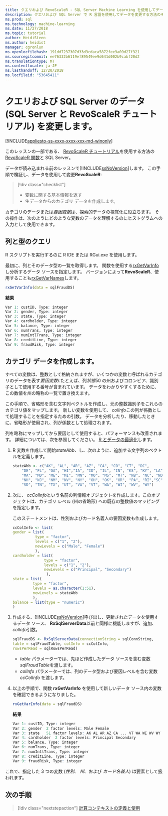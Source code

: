 ```yaml
---
title: クエリおよび RevoScaleR - SQL Server Machine Learning を使用してデータを SQL Server の変更
description: クエリおよび SQL Server で R 言語を使用してデータを変更する方法のチュートリアル。
ms.prod: sql
ms.technology: machine-learning
ms.date: 11/27/2018
ms.topic: tutorial
author: HeidiSteen
ms.author: heidist
manager: cgronlun
ms.openlocfilehash: 191dd7237307d33d3cdaca5872fee9a09d27f321
ms.sourcegitcommit: ee76332b6119ef89549ee9d641d002b9cabf20d2
ms.translationtype: MT
ms.contentlocale: ja-JP
ms.lasthandoff: 12/20/2018
ms.locfileid: "53645411"
---
```

# <a name="query-and-modify-the-sql-server-data-sql-server-and-revoscaler-tutorial"></a>クエリおよび SQL Server のデータ (SQL Server と RevoScaleR チュートリアル) を変更します。
[!INCLUDE[appliesto-ss-xxxx-xxxx-xxx-md-winonly](../../includes/appliesto-ss-xxxx-xxxx-xxx-md-winonly.md)]

このレッスンの一部である、 [RevoScaleR チュートリアル](deepdive-data-science-deep-dive-using-the-revoscaler-packages.md)を使用する方法の[RevoScaleR 関数](https://docs.microsoft.com/machine-learning-server/r-reference/revoscaler/revoscaler)と SQL Server。

データが読み込まれる前のレッスンで[!INCLUDE[ssNoVersion](../../includes/ssnoversion-md.md)]します。 この手順で検証し、データを使用して変更**RevoScaleR**:

> [!div class="checklist"]
> * 変数に関する基本情報を返す
> * 生データからのカテゴリ データを作成します。

カテゴリのデータまたは*要因変数*は、探索的データの視覚化に役立ちます。 その操作は、次のようにどのような変数のデータを理解するのにヒストグラムへの入力として使用できます。

## <a name="query-for-columns-and-types"></a>列と型のクエリ

R スクリプトを実行するのに R IDE または RGui.exe を使用します。 

最初に、列とそのデータ型の一覧を取得します。 関数を使用する[rxGetVarInfo](https://docs.microsoft.com/machine-learning-server/r-reference/revoscaler/rxgetvarinfoxdf)し分析するデータ ソースを指定します。 バージョンによって**RevoScaleR**、使用することも[rxGetVarNames](https://docs.microsoft.com/machine-learning-server/r-reference/revoscaler/rxgetvarnames)します。 
  
```R
rxGetVarInfo(data = sqlFraudDS)
```

**結果**

```R
Var 1: custID, Type: integer
Var 2: gender, Type: integer
Var 3: state, Type: integer
Var 4: cardholder, Type: integer
Var 5: balance, Type: integer
Var 6: numTrans, Type: integer
Var 7: numIntlTrans, Type: integer
Var 8: creditLine, Type: integer
Var 9: fraudRisk, Type: integer
```

## <a name="create-categorical-data"></a>カテゴリ データを作成します。

すべての変数は、整数として格納されますが、いくつかの変数と呼ばれるカテゴリのデータを表す*要因変数*r.たとえば、列*状態*50 の州およびコロンビア、識別子として使用する番号が含まれています。 データをわかりやすくするために、この数値を州の略称の一覧で置き換えます。

この手順で、省略形を含む文字列ベクトルを作成し、元の整数識別子をこれらのカテゴリ値をマップします。 新しい変数を使用して、 *colInfo*この列が係数として処理することを指定するための引数。 データを分析したり、移動したときに、省略形が使用され、列が係数として処理されます。

列を略称にマップしてから要因として使用すると、パフォーマンスも改善されます。 詳細については、次を参照してください。 [R とデータの最適化](../r/r-and-data-optimization-r-services.md)します。

1. R 変数を作成して開始*stateAbb*、し、次のように、追加する文字列のベクトルを定義します。
  
    ```R
    stateAbb <- c("AK", "AL", "AR", "AZ", "CA", "CO", "CT", "DC",
        "DE", "FL", "GA", "HI","IA", "ID", "IL", "IN", "KS", "KY", "LA",
        "MA", "MD", "ME", "MI", "MN", "MO", "MS", "MT", "NB", "NC", "ND",
        "NH", "NJ", "NM", "NV", "NY", "OH", "OK", "OR", "PA", "RI","SC",
        "SD", "TN", "TX", "UT", "VA", "VT", "WA", "WI", "WV", "WY")
    ```

2. 次に、 *ccColInfo*という名前の列情報オブジェクトを作成します。このオブジェクトは、カテゴリ レベル (州の省略形) への既存の整数値のマッピングを指定します。
  
    このステートメントは、性別およびカード名義人の要因変数も作成します。
  
    ```R
    ccColInfo <- list(
    gender = list(
              type = "factor",
              levels = c("1", "2"),
              newLevels = c("Male", "Female")
              ),
    cardholder = list(
                  type = "factor",
                  levels = c("1", "2"),
                  newLevels = c("Principal", "Secondary")
                   ),
    state = list(
             type = "factor",
             levels = as.character(1:51),
             newLevels = stateAbb
             ),
    balance = list(type = "numeric")
    )
    ```
  
3. 作成する、[!INCLUDE[ssNoVersion](../../includes/ssnoversion-md.md)]呼び出し、更新されたデータを使用するデータ ソース、 **RxSqlServerData**以前と同様に機能しますが、追加、 *colInfo*引数。
  
    ```R
    sqlFraudDS <- RxSqlServerData(connectionString = sqlConnString,
    table = sqlFraudTable, colInfo = ccColInfo,
    rowsPerRead = sqlRowsPerRead)
    ```
  
    - *table* パラメーターでは、先ほど作成したデータ ソースを含む変数 *sqlFraudTable*を渡します。
    - *colInfo* パラメーターでは、列のデータ型および要因レベルを含む変数 *ccColInfo* を渡します。

4.  以上の手順で、関数 **rxGetVarInfo** を使用して新しいデータ ソース内の変数を確認できるようになりました。
  
    ```R
    rxGetVarInfo(data = sqlFraudDS)
    ```

    **結果**
    
    ```R
    Var 1: custID, Type: integer
    Var 2: gender  2 factor levels: Male Female
    Var 3: state   51 factor levels: AK AL AR AZ CA ... VT WA WI WV WY
    Var 4: cardholder  2 factor levels: Principal Secondary
    Var 5: balance, Type: integer
    Var 6: numTrans, Type: integer
    Var 7: numIntlTrans, Type: integer
    Var 8: creditLine, Type: integer
    Var 9: fraudRisk, Type: integer
    ```

これで、指定した 3 つの変数 (*性別*、 *州*、および *カード名義人*) は要素として扱われます。

## <a name="next-steps"></a>次の手順

> [!div class="nextstepaction"]
> [計算コンテキストの定義と使用](../../advanced-analytics/tutorials/deepdive-define-and-use-compute-contexts.md)